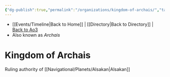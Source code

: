 ```yaml
---
{"dg-publish":true,"permalink":"/organizations/kingdom-of-archais/","tags":["faction","unfinished"],"dgHomeLink":false,"noteIcon":"saber1"}
---
```


- [[Events/Timeline\|Back to Home]] | [[Directory\|Back to Directory]] | [Back to Ao3](https://archiveofourown.org/works/19334440/chapters/45992584)
- Also known as *Archais*

# Kingdom of Archais
Ruling authority of [[Navigational/Planets/Alsakan\|Alsakan]]



